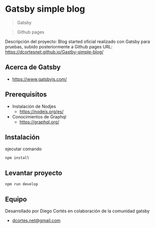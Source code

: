 # Gatsby simple blog

> Gatsby

> Github pages

Descripción del proyecto: Blog started oficial realizado con Gatsby para pruebas, subido posteriormente a Github pages URL: https://dcortesnet.github.io/Gastby-simple-blog/

## Acerca de Gatsby

* https://www.gatsbyjs.com/

## Prerequisitos

* Instalación de Nodjes
  * https://nodejs.org/es/
* Conocimientos de Graphql
  * https://graphql.org/

## Instalación

ejecutar comando

```
npm install
```

## Levantar proyecto

```
npm run develop
```

## Equipo

Desarrollado por Diego Cortés en colaboración de la comunidad gatsby

* dcortes.net@gmail.com

